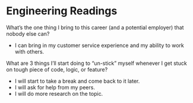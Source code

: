 # Engineering Readings

What’s the one thing I bring to this career (and a potential employer) that nobody else can?

- I can bring in my customer service experience and my ability to work with others.

What are 3 things I’ll start doing to “un-stick” myself whenever I get stuck on tough piece of code, logic, or feature?

- I will start to take a break and come back to it later.
- I will ask for help from my peers.
- I will do more research on the topic.
